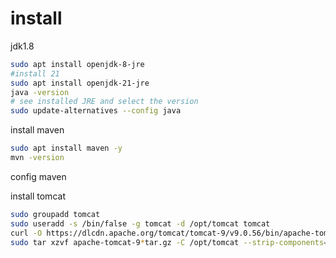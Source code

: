 # install

jdk1.8

```sh
sudo apt install openjdk-8-jre
#install 21
sudo apt install openjdk-21-jre
java -version
# see installed JRE and select the version
sudo update-alternatives --config java
```

install maven

```sh
sudo apt install maven -y
mvn -version
```

config maven


install tomcat

```sh
sudo groupadd tomcat
sudo useradd -s /bin/false -g tomcat -d /opt/tomcat tomcat
curl -O https://dlcdn.apache.org/tomcat/tomcat-9/v9.0.56/bin/apache-tomcat-9.0.56.tar.gz
sudo tar xzvf apache-tomcat-9*tar.gz -C /opt/tomcat --strip-components=1

```
